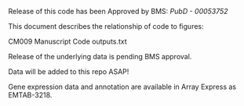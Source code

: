 Release of this code has been Approved by BMS: *PubD - 00053752*

This document describes the relationship of code to figures:

CM009 Manuscript Code outputs.txt

Release of the underlying data is pending BMS approval.

Data will be added to this repo ASAP!

Gene expression data and annotation are available in Array Express as EMTAB-3218.
